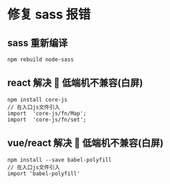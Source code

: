# 修复 sass 报错

## sass 重新编译

```
npm rebuild node-sass
```

## react 解决  低端机不兼容(白屏)

```
npm install core-js
// 在入口js文件引入
import  'core-js/fn/Map';
import  'core-js/fn/set';

```

## vue/react 解决  低端机不兼容(白屏)

```
npm install --save babel-polyfill
// 在入口js文件引入
import 'babel-polyfill'
```
